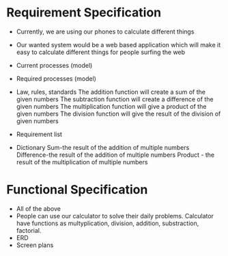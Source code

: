 # Requirement Specification

- Currently, we are using our phones to calculate different things
- Our wanted system would be a web based application which will make it easy to calculate different things for people surfing the web
- Current processes (model)
- Required processes (model)
- Law, rules, standards
    The addition function will create a sum of the given numbers
    The subtraction function will create a difference of the given numbers
    The multiplication function will give a product of the given numbers
    The division function will give the result of the division of given numbers
- Requirement list

- Dictionary
    Sum-the result of the addition of multiple numbers
    Difference-the result of the addition of multiple numbers
    Product - the result of the multiplication of multiple numbers

# Functional Specification

- All of the above
- People can use our calculator to solve their daily problems. Calculator have functions as multyplication, division, addition, substraction, factorial.
- ERD
- Screen plans

